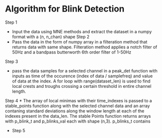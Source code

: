 # Algorithm for Blink Detection

Step 1 
 * Input the data using MNE methods and extract the dataset in a numpy format with a (n, n_chan) shape
Step 2 
  * Pass the data in the form of numpy array in a filteration method that returns data with same shape.
   Filteration method applies a notch filter of 50Hz and a bandpass butterworth 6th order filter of 1-50Hz

Step 3 
   * pass the data samples for a selected channel in a peak_det function with inputs as time  of the occurence (index of data / samplefreq) and value of data at the index.
    A for loop with range(dataset_len) is used to find local crests and troughs crossing a certain threshold in entire channel length.

Step 4 
    * The array of local minimas with their time_indexes is passed to a stable_points function along with the selected channel data and an array contaning standard deviations along the
     window length at each of the indexes present in the data_len.
     The stable Points function returns arrays with p_blink_t and p_blinks_val  each with shape (n,3). p_blinks_t contains 

* Step 5
      
     
